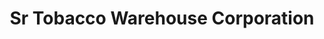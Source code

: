 ---
title: "Sr Tobacco Warehouse Corporation"
url: /milwaukee/sr-tobacco-warehouse-corporation/
shop: tobacco
---